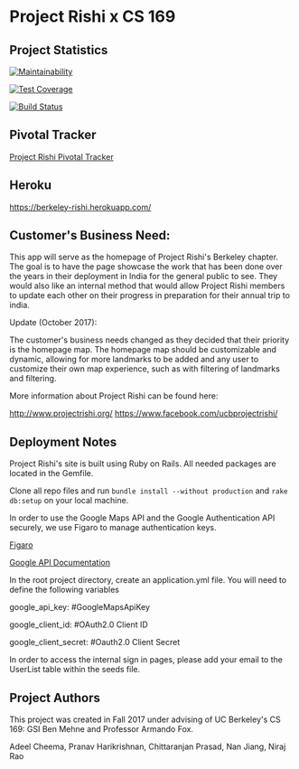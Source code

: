 # Project Rishi x CS 169


## Project Statistics
[![Maintainability](https://api.codeclimate.com/v1/badges/57cf52162801e0146fd2/maintainability)](https://codeclimate.com/github/AdeelCheema/Berkeley-Rishi/maintainability)

[![Test Coverage](https://api.codeclimate.com/v1/badges/57cf52162801e0146fd2/test_coverage)](https://codeclimate.com/github/AdeelCheema/Berkeley-Rishi/test_coverage)

[![Build Status](https://travis-ci.org/AdeelCheema/Berkeley-Rishi.svg?branch=master)](https://travis-ci.org/AdeelCheema/Berkeley-Rishi)

## Pivotal Tracker
[Project Rishi Pivotal Tracker](https://www.pivotaltracker.com/n/projects/2118222)

## Heroku

https://berkeley-rishi.herokuapp.com/

## Customer's Business Need:

This app will serve as the homepage of Project Rishi's Berkeley chapter. The goal is to have the page showcase the work that has been done over the years in their deployment in India for the general public to see. They would also like an internal method that would allow Project Rishi members to update each other on their progress in preparation for their annual trip to india. 

Update (October 2017): 

The customer's business needs changed as they decided that their priority is the homepage map. The homepage map should be customizable and dynamic, allowing for more landmarks to be added and any user to customize their own map experience, such as with filtering of landmarks and filtering. 

More information about Project Rishi can be found here:

http://www.projectrishi.org/
https://www.facebook.com/ucbprojectrishi/

## Deployment Notes

Project Rishi's site is built using Ruby on Rails. All needed packages are located in the Gemfile. 

Clone all repo files and run `bundle install --without production` and `rake db:setup` on your local machine. 

In order to use the Google Maps API and the Google Authentication API securely, we use Figaro to manage authentication keys. 

[Figaro](https://github.com/laserlemon/figaro)

[Google API Documentation](https://developers.google.com/apis-explorer/)

In the root project directory, create an application.yml file. You will need to define the following variables

google_api_key: #GoogleMapsApiKey

google_client_id: #OAuth2.0 Client ID

google_client_secret: #Oauth2.0 Client Secret

In order to access the internal sign in pages, please add your email to the UserList table within the seeds file.

## Project Authors

This project was created in Fall 2017 under advising of UC Berkeley's CS 169: GSI Ben Mehne and Professor Armando Fox. 


Adeel Cheema, Pranav Harikrishnan, Chittaranjan Prasad, Nan Jiang, Niraj Rao

